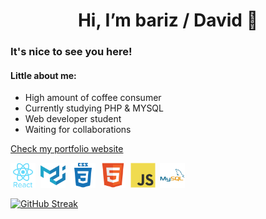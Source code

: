 
<h1 align="center"> Hi, I’m bariz / David 👋</h1>

<h3>It's nice to see you here! </h3>
<h4>Little about me:</h4>
<ul>
 <li>High amount of coffee consumer </li>
  <li>Currently studying PHP & MYSQL </li>
  <li>Web developer student </li>
  <li>Waiting for collaborations  </li>

</ul>
<p>
 <a href="https://www.barizdev.com" target="_blank">Check my portfolio website</a> 
</p>


<p>
 <div>
  <img src="https://github.com/devicons/devicon/blob/master/icons/react/react-original-wordmark.svg" title="React" alt="React" width="40" height="40"/>&nbsp;
  <img src="https://github.com/devicons/devicon/blob/master/icons/materialui/materialui-original.svg" title="Material UI" alt="Material UI" width="40" height="40"/>&nbsp;
  <img src="https://github.com/devicons/devicon/blob/master/icons/css3/css3-plain-wordmark.svg"  title="CSS3" alt="CSS" width="40" height="40"/>&nbsp;
  <img src="https://github.com/devicons/devicon/blob/master/icons/html5/html5-original.svg" title="HTML5" alt="HTML" width="40" height="40"/>&nbsp;
  <img src="https://github.com/devicons/devicon/blob/master/icons/javascript/javascript-original.svg" title="JavaScript" alt="JavaScript" width="40" height="40"/>&nbsp;
  <img src="https://github.com/devicons/devicon/blob/master/icons/mysql/mysql-original-wordmark.svg" title="MySQL"  alt="MySQL" width="40" height="40"/>&nbsp;
</div>
</p>


[![GitHub Streak](http://github-readme-streak-stats.herokuapp.com?user=iambariz&theme=dark&hide_border=true&date_format=j%2Fn%5B%2FY%5D)](https://git.io/streak-stats)
